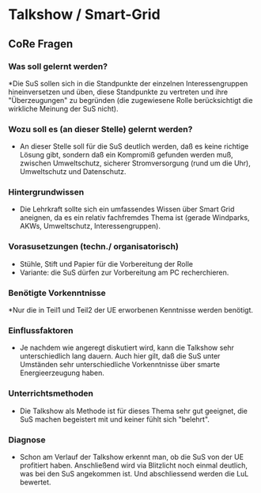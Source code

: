 # Talkshow / Smart-Grid



## CoRe Fragen

###  Was soll gelernt werden?
*Die   SuS sollen sich in die Standpunkte der einzelnen Interessengruppen  hineinversetzen und üben, diese Standpunkte zu vertreten und ihre  "Überzeugungen" zu begründen (die zugewiesene Rolle berücksichtigt die  wirkliche Meinung der SuS nicht).

### Wozu soll es (an dieser Stelle) gelernt werden?
 *  An  dieser Stelle soll für die SuS deutlich werden, daß es keine richtige  Lösung gibt, sondern daß ein Kompromiß gefunden werden muß, zwischen  Umweltschutz, sicherer Stromversorgung (rund um die Uhr), Umweltschutz  und Datenschutz.

### Hintergrundwissen 
 * Die Lehrkraft sollte sich ein umfassendes Wissen über Smart Grid aneignen, da es ein relativ fachfremdes Thema ist (gerade Windparks, AKWs, Umweltschutz, Interessengruppen).    

### Vorasusetzungen (techn./ organisatorisch)
   * Stühle, Stift und Papier für die Vorbereitung der Rolle
   * Variante: die SuS dürfen zur Vorbereitung am PC recherchieren.

### Benötigte Vorkenntnisse
   *Nur  die in Teil1 und Teil2 der UE erworbenen Kenntnisse werden benötigt.

### Einflussfaktoren
   * Je nachdem wie angeregt diskutiert wird, kann die Talkshow sehr unterschiedlich lang dauern. Auch hier gilt, daß die SuS unter Umständen sehr unterschiedliche Vorkenntnisse über smarte Energieerzeugung haben.

### Unterrichtsmethoden
   * Die Talkshow als Methode ist für dieses Thema sehr gut geeignet, die SuS machen begeistert mit und keiner fühlt sich "belehrt".

### Diagnose
   * Schon am Verlauf der Talkshow erkennt man, ob die SuS von der UE profitiert haben.
   Anschließend wird via Blitzlicht noch einmal deutlich, was bei den SuS angekommen ist. Und abschliessend werden die LuL bewertet.
